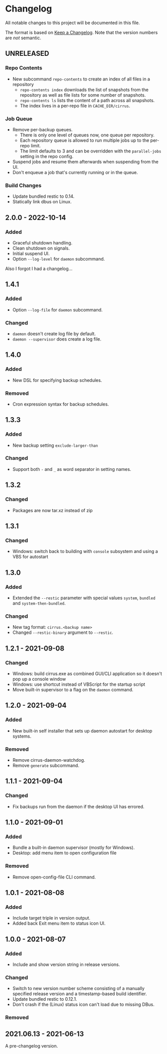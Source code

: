 # Changelog
All notable changes to this project will be documented in this file.

The format is based on [Keep a Changelog](https://keepachangelog.com/en/1.0.0/). Note that
the version numbers are *not* semantic.

## UNRELEASED
### Repo Contents
* New subcommand `repo-contents` to create an index of all files in a repository
  * `repo-contents index` downloads the list of snapshots from the repository as well as file lists for some number of snapshots.
  * `repo-contents ls` lists the content of a path across all snapshots.
  * The index lives in a per-repo file in `CACHE_DIR/cirrus`.

### Job Queue
* Remove per-backup queues.
  - There is only one level of queues now, one queue per repository.
  - Each repository queue is allowed to run multiple jobs up to the per-repo limit.
  - The limit defaults to 3 and can be overridden with the `parallel-jobs` setting in the repo config.
* Suspend jobs and resume them afterwards when suspending from the UI.
* Don't enqueue a job that's currently running or in the queue.

### Build Changes
* Update bundled restic to 0.14.
* Statically link dbus on Linux.

## 2.0.0 - 2022-10-14
### Added
* Graceful shutdown handling.
* Clean shutdown on signals.
* Initial suspend UI.
* Option `--log-level` for `daemon` subcommand.

Also I forgot I had a changelog...

## 1.4.1
### Added
* Option `--log-file` for `daemon` subcommand.

### Changed
* `daemon` doesn't create log file by default.
* `daemon --supervisor` does create a log file.

## 1.4.0
### Added
* New DSL for specifying backup schedules.

### Removed
* Cron expression syntax for backup schedules.

## 1.3.3
### Added
* New backup setting `exclude-larger-than`

### Changed
* Support both `-` and `_` as word separator in setting names.

## 1.3.2
### Changed
* Packages are now tar.xz instead of zip

## 1.3.1
### Changed
* Windows: switch back to building with `console` subsystem and using a VBS for autostart

## 1.3.0
### Added
* Extended the `--restic` parameter with special values `system`, `bundled` and `system-then-bundled`.

### Changed
* New tag format: `cirrus.<backup name>`
* Changed `--restic-binary` argument to `--restic`.

## 1.2.1 - 2021-09-08
### Changed
* Windows: build cirrus.exe as combined GUI/CLI application so it doesn't pop up a console window
* Windows: use shortcut instead of VBScript for the startup script
* Move built-in supervisor to a flag on the `daemon` command.

## 1.2.0 - 2021-09-04
### Added
* New built-in self installer that sets up daemon autostart for desktop systems.

### Removed
* Remove cirrus-daemon-watchdog.
* Remove `generate` subcommand.

## 1.1.1 - 2021-09-04
### Changed
* Fix backups run from the daemon if the desktop UI has errored.

## 1.1.0 - 2021-09-01
### Added
* Bundle a built-in daemon supervisor (mostly for Windows).
* Desktop: add menu item to open configuration file

### Removed
* Remove open-config-file CLI command.

## 1.0.1 - 2021-08-08
### Added
* Include target triple in version output.
* Added back Exit menu item to status icon UI.

## 1.0.0 - 2021-08-07
### Added
* Include and show version string in release versions.

### Changed
* Switch to new version number scheme consisting of a manually specified release version
  and a timestamp-based build identifier.
* Update bundled restic to 0.12.1.
* Don't crash if the (Linux) status icon can't load due to missing DBus.

### Removed

## 2021.06.13 - 2021-06-13
A pre-changelog version.
